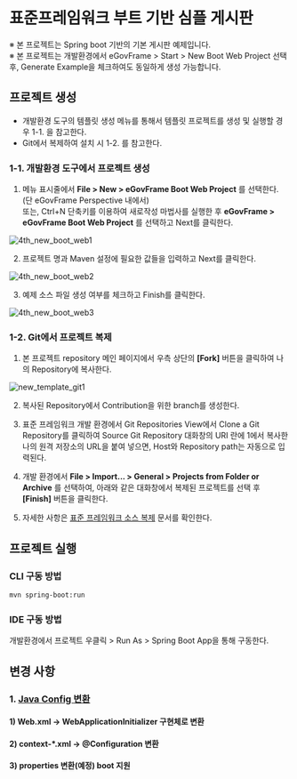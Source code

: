 # 표준프레임워크 부트 기반 심플 게시판

※ 본 프로젝트는 Spring boot 기반의 기본 게시판 예제입니다.  
※ 본 프로젝트는 개발환경에서 eGovFrame > Start > New Boot Web Project 선택 후, Generate Example을 체크하여도 동일하게 생성 가능합니다.

## 프로젝트 생성

- 개발환경 도구의 템플릿 생성 메뉴를 통해서 템플릿 프로젝트를 생성 및 실행할 경우 1-1. 을 참고한다.
- Git에서 복제하여 설치 시 1-2. 를 참고한다.

### 1-1. 개발환경 도구에서 프로젝트 생성

1. 메뉴 표시줄에서 **File > New > eGovFrame Boot Web Project** 를 선택한다. (단 eGovFrame Perspective 내에서)  
   또는, Ctrl+N 단축키를 이용하여 새로작성 마법사를 실행한 후 **eGovFrame > eGovFrame Boot Web Project** 를 선택하고 Next를 클릭한다.
   
![4th_new_boot_web1](https://user-images.githubusercontent.com/30619379/228182182-0039fd92-00f4-4bfc-b43f-f8b39e6b75f1.jpg)

2. 프로젝트 명과 Maven 설정에 필요한 값들을 입력하고 Next를 클릭한다.

![4th_new_boot_web2](https://user-images.githubusercontent.com/30619379/228182258-e0d3f59a-d524-4a97-b639-75578cd5ff97.jpg)

3. 예제 소스 파일 생성 여부를 체크하고 Finish를 클릭한다.

![4th_new_boot_web3](https://user-images.githubusercontent.com/30619379/228182289-b650d84b-e298-48f1-a47f-b3da1daa970d.jpg)

### 1-2. Git에서 프로젝트 복제

1. 본 프로젝트 repository 메인 페이지에서 우측 상단의 **[Fork]** 버튼을 클릭하여 나의 Repository에 복사한다.

![new_template_git1](https://user-images.githubusercontent.com/30619379/228111390-574e38e2-c1e4-49d2-9187-9060f9b4ce1c.jpg)

2. 복사된 Repository에서 Contribution을 위한 branch를 생성한다.

3. 표준 프레임워크 개발 환경에서 Git Repositories View에서 Clone a Git Repository를 클릭하여
   Source Git Repository 대화창의 URI 란에 1에서 복사한 나의 원격 저장소의 URL을 붙여 넣으면,
   Host와 Repository path는 자동으로 입력된다.

4. 개발 환경에서 **File > Import... > General > Projects from Folder or Archive** 를 선택하여,
   아래와 같은 대화창에서 복제된 프로젝트를 선택 후 **[Finish]** 버튼을 클릭한다.

5. 자세한 사항은 [표준 프레임워크 소스 복제](https://github.com/yongfire38/egovframe-template-simple-react/wiki/%ED%91%9C%EC%A4%80-%ED%94%84%EB%A0%88%EC%9E%84%EC%9B%8C%ED%81%AC-%EC%86%8C%EC%8A%A4-%EB%B3%B5%EC%A0%9C) 문서를 확인한다.

## 프로젝트 실행

### CLI 구동 방법

```bash
mvn spring-boot:run
```

### IDE 구동 방법

개발환경에서 프로젝트 우클릭 > Run As > Spring Boot App을 통해 구동한다.

## 변경 사항

### 1. [Java Config 변환](./Docs/java-config-convert.md)

#### 1) Web.xml -> WebApplicationInitializer 구현체로 변환

#### 2) context-\*.xml -> @Configuration 변환

#### 3) properties 변환(예정) boot 지원
